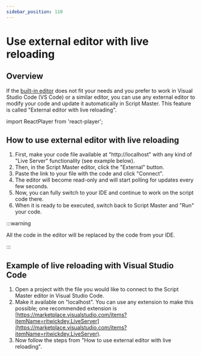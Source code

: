 ```yaml
---
sidebar_position: 110
---
```


# Use external editor with live reloading

## Overview

If the [built-in editor](./editor.md) does not fit your needs and you prefer to work in Visual Studio Code (VS Code) or a similar editor, you can use any external editor to modify your code and update it automatically in Script Master. This feature is called "External editor with live reloading".

import ReactPlayer from 'react-player';

<ReactPlayer controls width='100%' url='https://www.youtube.com/watch?v=veLxCZSDFNc' />

## How to use external editor with live reloading

1. First, make your code file available at "http://localhost" with any kind of "Live Server" functionality (see example below).
2. Then, in the Script Master editor, click the "External" button.
3. Paste the link to your file with the code and click "Connect".
4. The editor will become read-only and will start polling for updates every few seconds.
5. Now, you can fully switch to your IDE and continue to work on the script code there.
6. When it is ready to be executed, switch back to Script Master and "Run" your code.

:::warning

All the code in the editor will be replaced by the code from your IDE.

:::


## Example of live reloading with Visual Studio Code

1. Open a project with the file you would like to connect to the Script Master editor in Visual Studio Code.
2. Make it available on "localhost". You can use any extension to make this possible; one recommended extension is [https://marketplace.visualstudio.com/items?itemName=ritwickdey.LiveServer](https://marketplace.visualstudio.com/items?itemName=ritwickdey.LiveServer).
3. Now follow the steps from "How to use external editor with live reloading".

